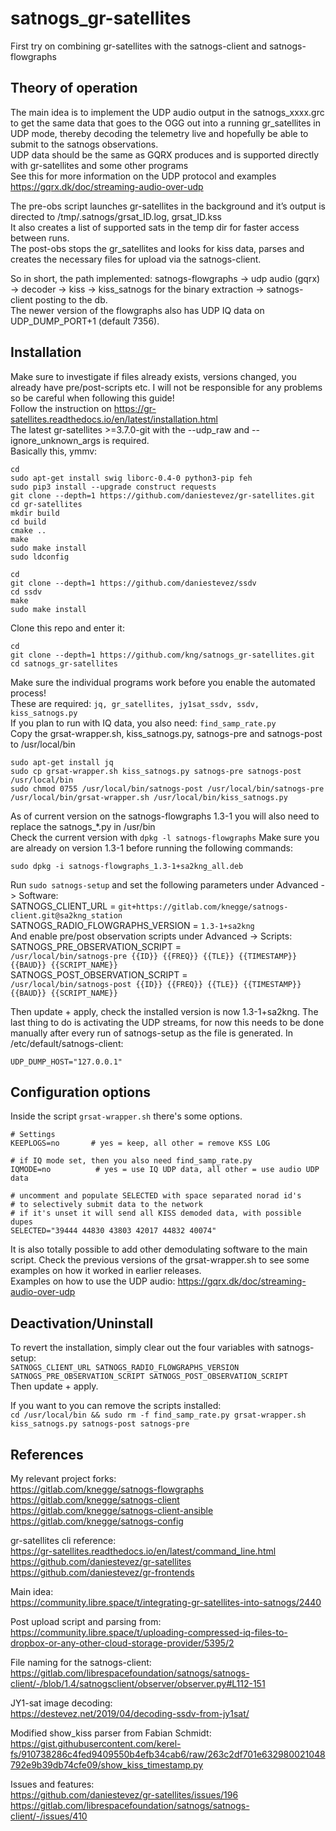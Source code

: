 # satnogs_gr-satellites
First try on combining gr-satellites with the satnogs-client and satnogs-flowgraphs

## Theory of operation
The main idea is to implement the UDP audio output in the satnogs_xxxx.grc to get the same data that goes to the OGG out into a running gr_satellites in UDP mode, thereby decoding the telemetry live and hopefully be able to submit to the satnogs observations.<br>
UDP data should be the same as GQRX produces and is supported directly with gr-satellites and some other programs<br>
See this for more information on the UDP protocol and examples https://gqrx.dk/doc/streaming-audio-over-udp

The pre-obs script launches gr-satellites in the background and it’s output is directed to /tmp/.satnogs/grsat_ID.log, grsat_ID.kss<br>
It also creates a list of supported sats in the temp dir for faster access between runs.<br>
The post-obs stops the gr_satellites and looks for kiss data, parses and creates the necessary files for upload via the satnogs-client.

So in short, the path implemented: satnogs-flowgraphs -> udp audio (gqrx) -> decoder -> kiss -> kiss_satnogs for the binary extraction -> satnogs-client posting to the db.<br>
The newer version of the flowgraphs also has UDP IQ data on UDP_DUMP_PORT+1 (default 7356).

## Installation
Make sure to investigate if files already exists, versions changed, you already have pre/post-scripts etc. I will not be responsible for any problems so be careful when following this guide!<br>
Follow the instruction on https://gr-satellites.readthedocs.io/en/latest/installation.html<br>
The latest gr-satellites >=3.7.0-git with the --udp_raw and --ignore_unknown_args is required.<br>
Basically this, ymmv:
````
cd
sudo apt-get install swig liborc-0.4-0 python3-pip feh
sudo pip3 install --upgrade construct requests
git clone --depth=1 https://github.com/daniestevez/gr-satellites.git
cd gr-satellites
mkdir build
cd build
cmake ..
make
sudo make install
sudo ldconfig

cd
git clone --depth=1 https://github.com/daniestevez/ssdv
cd ssdv
make
sudo make install
````

Clone this repo and enter it:<br>
````
cd
git clone --depth=1 https://github.com/kng/satnogs_gr-satellites.git
cd satnogs_gr-satellites
````

Make sure the individual programs work before you enable the automated process!<br>
These are required: `jq, gr_satellites, jy1sat_ssdv, ssdv, kiss_satnogs.py`<br>
If you plan to run with IQ data, you also need: `find_samp_rate.py`<br>
Copy the grsat-wrapper.sh, kiss_satnogs.py, satnogs-pre and satnogs-post to /usr/local/bin<br>

````
sudo apt-get install jq
sudo cp grsat-wrapper.sh kiss_satnogs.py satnogs-pre satnogs-post /usr/local/bin
sudo chmod 0755 /usr/local/bin/satnogs-post /usr/local/bin/satnogs-pre /usr/local/bin/grsat-wrapper.sh /usr/local/bin/kiss_satnogs.py
````

As of current version on the satnogs-flowgraphs 1.3-1 you will also need to replace the satnogs_*.py in /usr/bin<br>
Check the current version with `dpkg -l satnogs-flowgraphs`
Make sure you are already on version 1.3-1 before running the following commands:
````
sudo dpkg -i satnogs-flowgraphs_1.3-1+sa2kng_all.deb
````
Run `sudo satnogs-setup` and set the following parameters under Advanced -> Software:<br>
SATNOGS_CLIENT_URL = `git+https://gitlab.com/knegge/satnogs-client.git@sa2kng_station`<br>
SATNOGS_RADIO_FLOWGRAPHS_VERSION =  `1.3-1+sa2kng`<br>
And enable pre/post observation scripts under Advanced -> Scripts:<br>
SATNOGS_PRE_OBSERVATION_SCRIPT = <br>`/usr/local/bin/satnogs-pre {{ID}} {{FREQ}} {{TLE}} {{TIMESTAMP}} {{BAUD}} {{SCRIPT_NAME}}`<br>
SATNOGS_POST_OBSERVATION_SCRIPT = <br>`/usr/local/bin/satnogs-post {{ID}} {{FREQ}} {{TLE}} {{TIMESTAMP}} {{BAUD}} {{SCRIPT_NAME}}`<br>

Then update + apply, check the installed version is now 1.3-1+sa2kng.
The last thing to do is activating the UDP streams, for now this needs to be done manually after every run of satnogs-setup as the file is generated.
In /etc/default/satnogs-client:
````
UDP_DUMP_HOST="127.0.0.1"
````

## Configuration options

Inside the script `grsat-wrapper.sh` there's some options. 
````
# Settings
KEEPLOGS=no       # yes = keep, all other = remove KSS LOG

# if IQ mode set, then you also need find_samp_rate.py
IQMODE=no          # yes = use IQ UDP data, all other = use audio UDP data

# uncomment and populate SELECTED with space separated norad id's
# to selectively submit data to the network
# if it's unset it will send all KISS demoded data, with possible dupes
SELECTED="39444 44830 43803 42017 44832 40074"
````

It is also totally possible to add other demodulating software to the main script. Check the previous versions of the grsat-wrapper.sh to see some examples on how it worked in earlier releases.<br>
Examples on how to use the UDP audio: https://gqrx.dk/doc/streaming-audio-over-udp

## Deactivation/Uninstall

To revert the installation, simply clear out the four variables with satnogs-setup:<br>
`SATNOGS_CLIENT_URL SATNOGS_RADIO_FLOWGRAPHS_VERSION SATNOGS_PRE_OBSERVATION_SCRIPT SATNOGS_POST_OBSERVATION_SCRIPT`<br>
Then update + apply.

If you want to you can remove the scripts installed:<br>
`cd /usr/local/bin && sudo rm -f find_samp_rate.py grsat-wrapper.sh kiss_satnogs.py satnogs-post satnogs-pre`

## References

My relevant project forks:<br>
https://gitlab.com/knegge/satnogs-flowgraphs<br>
https://gitlab.com/knegge/satnogs-client<br>
https://gitlab.com/knegge/satnogs-client-ansible<br>
https://gitlab.com/knegge/satnogs-config<br>

gr-satellites cli reference:<br>
https://gr-satellites.readthedocs.io/en/latest/command_line.html<br>
https://github.com/daniestevez/gr-satellites<br>
https://github.com/daniestevez/gr-frontends

Main idea:<br>
https://community.libre.space/t/integrating-gr-satellites-into-satnogs/2440

Post upload script and parsing from:<br>
https://community.libre.space/t/uploading-compressed-iq-files-to-dropbox-or-any-other-cloud-storage-provider/5395/2

File naming for the satnogs-client:<br>
https://gitlab.com/librespacefoundation/satnogs/satnogs-client/-/blob/1.4/satnogsclient/observer/observer.py#L112-151

JY1-sat image decoding:<br>
https://destevez.net/2019/04/decoding-ssdv-from-jy1sat/

Modified show_kiss parser from Fabian Schmidt:<br>
https://gist.githubusercontent.com/kerel-fs/910738286c4fed9409550b4efb34cab6/raw/263c2df701e632980021048792e9b39db74cfe09/show_kiss_timestamp.py

Issues and features:<br>
https://github.com/daniestevez/gr-satellites/issues/196<br>
https://gitlab.com/librespacefoundation/satnogs/satnogs-client/-/issues/410
